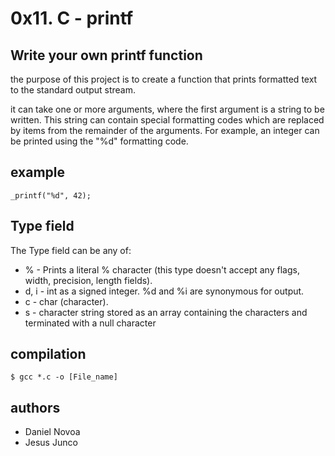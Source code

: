 # 0x11. C - printf

## Write your own printf function
the purpose of this project is to create a function that prints formatted text to the standard output stream.

it can take one or more arguments, where the first argument is a string to be written. This string can contain special formatting codes which are replaced by items from the remainder of the arguments.
For example, an integer can be printed using the "%d" formatting code.

## example

```
_printf("%d", 42);
```

## Type field
The Type field can be any of:
* % - Prints a literal % character (this type doesn't accept any flags, width, precision, length fields).
* d, i - int as a signed integer. %d and %i are synonymous for output.
* c - char (character).
* s - character string stored as an array containing the characters and terminated with a null character

## compilation

```
$ gcc *.c -o [File_name]
```
## authors
* Daniel Novoa
* Jesus Junco
